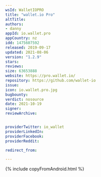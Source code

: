 ```yaml
---
wsId: WalletIOPRO
title: "wallet.io Pro"
altTitle: 
authors:
- danny
appId: io.wallet.pro
appCountry: nz
idd: 1475607592
released: 2019-09-17
updated: 2021-08-06
version: "1.2.9"
stars: 
reviews: 
size: 63653888
website: https://pro.wallet.io/
repository: https://github.com/wallet-io
issue: 
icon: io.wallet.pro.jpg
bugbounty: 
verdict: nosource
date: 2021-10-19
signer: 
reviewArchive:


providerTwitter: io_wallet
providerLinkedIn: 
providerFacebook: 
providerReddit: 

redirect_from:

---
```



{% include copyFromAndroid.html %}

